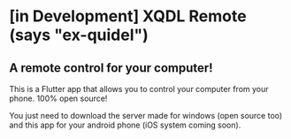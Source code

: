 # [in Development] XQDL Remote (says "ex-quidel")

## A remote control for your computer!

This is a Flutter app that allows you to control your computer from your phone. 100% open source!

You just need to download the server made for windows (open source too) and this app for your android phone (iOS system coming soon).
